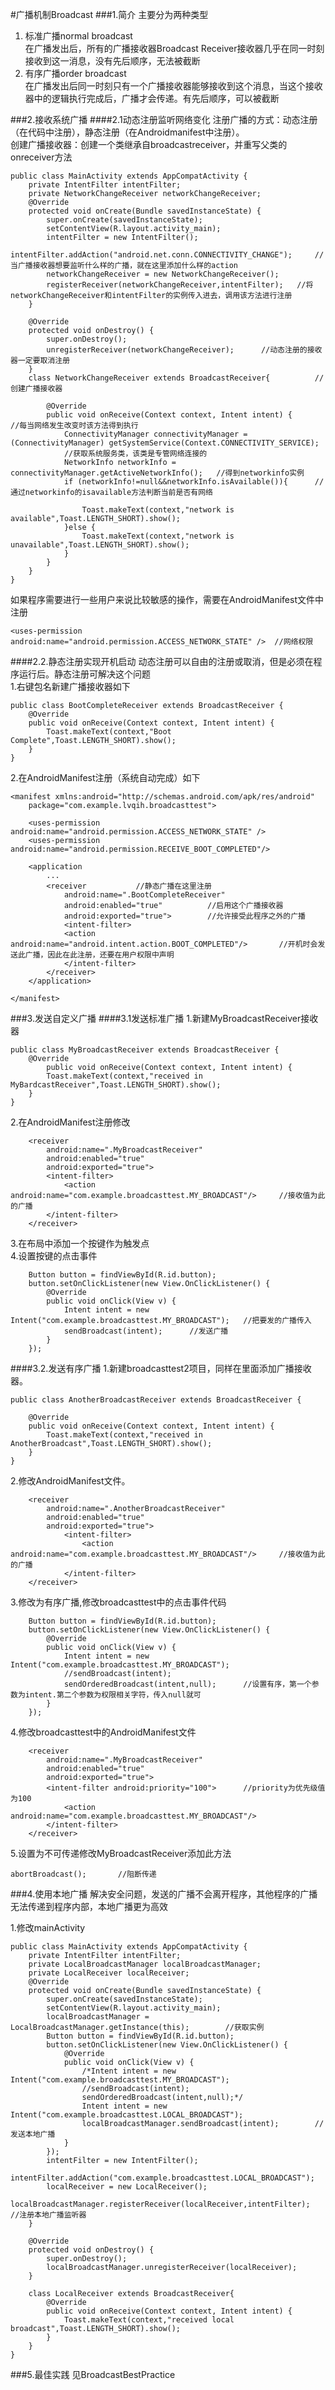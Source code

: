 #广播机制Broadcast
###1.简介
主要分为两种类型

1. 标准广播normal broadcast<br/>
在广播发出后，所有的广播接收器Broadcast Receiver接收器几乎在同一时刻接收到这一消息，没有先后顺序，无法被截断
2. 有序广播order broadcast<br/>
在广播发出后同一时刻只有一个广播接收器能够接收到这个消息，当这个接收器中的逻辑执行完成后，广播才会传递。有先后顺序，可以被截断<br/>

###2.接收系统广播
####2.1动态注册监听网络变化
注册广播的方式：动态注册（在代码中注册），静态注册（在Androidmanifest中注册）。<br/>
创建广播接收器：创建一个类继承自broadcastreceiver，并重写父类的onreceiver方法<br/>

    public class MainActivity extends AppCompatActivity {
	    private IntentFilter intentFilter;
	    private NetworkChangeReceiver networkChangeReceiver;
	    @Override
	    protected void onCreate(Bundle savedInstanceState) {
	        super.onCreate(savedInstanceState);
	        setContentView(R.layout.activity_main);
	        intentFilter = new IntentFilter();
	        intentFilter.addAction("android.net.conn.CONNECTIVITY_CHANGE");     //当广播接收器想要监听什么样的广播，就在这里添加什么样的action
	        networkChangeReceiver = new NetworkChangeReceiver();
	        registerReceiver(networkChangeReceiver,intentFilter);   //将networkChangeReceiver和intentFilter的实例传入进去，调用该方法进行注册
	    }
	
	    @Override
	    protected void onDestroy() {
	        super.onDestroy();
	        unregisterReceiver(networkChangeReceiver);      //动态注册的接收器一定要取消注册
	    }
	    class NetworkChangeReceiver extends BroadcastReceiver{          //创建广播接收器
	
	        @Override
	        public void onReceive(Context context, Intent intent) {         //每当网络发生改变时该方法得到执行
	            ConnectivityManager connectivityManager = (ConnectivityManager) getSystemService(Context.CONNECTIVITY_SERVICE);
	            //获取系统服务类，该类是专管网络连接的
	            NetworkInfo networkInfo = connectivityManager.getActiveNetworkInfo();   //得到networkinfo实例
	            if (networkInfo!=null&&networkInfo.isAvailable()){      //通过networkinfo的isavailable方法判断当前是否有网络
	
	                Toast.makeText(context,"network is available",Toast.LENGTH_SHORT).show();
	            }else {
	                Toast.makeText(context,"network is unavailable",Toast.LENGTH_SHORT).show();
	            }
	        }
	    }
	}

如果程序需要进行一些用户来说比较敏感的操作，需要在AndroidManifest文件中注册<br/>

	<uses-permission android:name="android.permission.ACCESS_NETWORK_STATE" />	//网络权限
####2.2.静态注册实现开机启动
动态注册可以自由的注册或取消，但是必须在程序运行后。静态注册可解决这个问题<br/> 
1.右键包名新建广播接收器如下<br/>

	public class BootCompleteReceiver extends BroadcastReceiver {
    	@Override
    	public void onReceive(Context context, Intent intent) {
        	Toast.makeText(context,"Boot Complete",Toast.LENGTH_SHORT).show();
    	}
	}
2.在AndroidManifest注册（系统自动完成）如下<br/>

	<manifest xmlns:android="http://schemas.android.com/apk/res/android"
    	package="com.example.lvqih.broadcasttest">

		<uses-permission android:name="android.permission.ACCESS_NETWORK_STATE" />
    	<uses-permission android:name="android.permission.RECEIVE_BOOT_COMPLETED"/>		

    	<application
        	...
        	<receiver			//静态广播在这里注册
            	android:name=".BootCompleteReceiver"
            	android:enabled="true"			//启用这个广播接收器
            	android:exported="true">		//允许接受此程序之外的广播
            	<intent-filter>
            	<action android:name="android.intent.action.BOOT_COMPLETED"/>		//开机时会发送此广播，因此在此注册，还要在用户权限中声明 
            	</intent-filter>
        	</receiver>
    	</application>

	</manifest>
###3.发送自定义广播
####3.1发送标准广播
1.新建MyBroadcastReceiver接收器

	public class MyBroadcastReceiver extends BroadcastReceiver {
	    @Override
		    public void onReceive(Context context, Intent intent) {
	        Toast.makeText(context,"received in MyBardcastReceiver",Toast.LENGTH_SHORT).show();
	    }
	}

2.在AndroidManifest注册修改<br/>

		<receiver
            android:name=".MyBroadcastReceiver"
            android:enabled="true"
            android:exported="true">
            <intent-filter>
                <action android:name="com.example.broadcasttest.MY_BROADCAST"/>		//接收值为此的广播
            </intent-filter>
        </receiver>

3.在布局中添加一个按键作为触发点<br/>
4.设置按键的点击事件<br/>

		Button button = findViewById(R.id.button);
        button.setOnClickListener(new View.OnClickListener() {
            @Override
            public void onClick(View v) {
                Intent intent = new Intent("com.example.broadcasttest.MY_BROADCAST");	//把要发的广播传入
				sendBroadcast(intent);		//发送广播
            }
        });
####3.2.发送有序广播
1.新建broadcasttest2项目，同样在里面添加广播接收器。<br/>

	public class AnotherBroadcastReceiver extends BroadcastReceiver {

	    @Override
	    public void onReceive(Context context, Intent intent) {
	        Toast.makeText(context,"received in AnotherBroadcast",Toast.LENGTH_SHORT).show();
	    }
	}
2.修改AndroidManifest文件。<br/>

		<receiver
            android:name=".AnotherBroadcastReceiver"
            android:enabled="true"
            android:exported="true">
            	<intent-filter>
                	<action android:name="com.example.broadcasttest.MY_BROADCAST"/>		//接收值为此的广播
            	</intent-filter>
        </receiver>
3.修改为有序广播,修改broadcasttest中的点击事件代码<br/>

		Button button = findViewById(R.id.button);
        button.setOnClickListener(new View.OnClickListener() {
            @Override
            public void onClick(View v) {
                Intent intent = new Intent("com.example.broadcasttest.MY_BROADCAST");
                //sendBroadcast(intent);
                sendOrderedBroadcast(intent,null);		//设置有序，第一个参数为intent.第二个参数为权限相关字符，传入null就可
            }
        });
4.修改broadcasttest中的AndroidManifest文件<br/>

		<receiver
            android:name=".MyBroadcastReceiver"
            android:enabled="true"
            android:exported="true">
            <intent-filter android:priority="100">		//priority为优先级值为100
                <action android:name="com.example.broadcasttest.MY_BROADCAST"/>
            </intent-filter>
        </receiver>
5.设置为不可传递修改MyBroadcastReceiver添加此方法<br/>

	abortBroadcast();		//阻断传递

###4.使用本地广播
解决安全问题，发送的广播不会离开程序，其他程序的广播无法传递到程序内部，本地广播更为高效<br/>


1.修改mainActivity<br/>
	
	public class MainActivity extends AppCompatActivity {
	    private IntentFilter intentFilter;
	    private LocalBroadcastManager localBroadcastManager;
	    private LocalReceiver localReceiver;
	    @Override
	    protected void onCreate(Bundle savedInstanceState) {
	        super.onCreate(savedInstanceState);
	        setContentView(R.layout.activity_main);
	        localBroadcastManager = LocalBroadcastManager.getInstance(this);		//获取实例
	        Button button = findViewById(R.id.button);
	        button.setOnClickListener(new View.OnClickListener() {
	            @Override
	            public void onClick(View v) {
	                /*Intent intent = new Intent("com.example.broadcasttest.MY_BROADCAST");
	                //sendBroadcast(intent);
	                sendOrderedBroadcast(intent,null);*/
	                Intent intent = new Intent("com.example.broadcasttest.LOCAL_BROADCAST");
	                localBroadcastManager.sendBroadcast(intent);		//发送本地广播
	            }
	        });
	        intentFilter = new IntentFilter();
	        intentFilter.addAction("com.example.broadcasttest.LOCAL_BROADCAST");
	        localReceiver = new LocalReceiver();
	        localBroadcastManager.registerReceiver(localReceiver,intentFilter);		//注册本地广播监听器
	    }
	
	    @Override
	    protected void onDestroy() {
	        super.onDestroy();
	        localBroadcastManager.unregisterReceiver(localReceiver);
	    }
	
	    class LocalReceiver extends BroadcastReceiver{
	        @Override
	        public void onReceive(Context context, Intent intent) {
	            Toast.makeText(context,"received local broadcast",Toast.LENGTH_SHORT).show();
	        }
	    }
	}
###5.最佳实践
见BroadcastBestPractice

